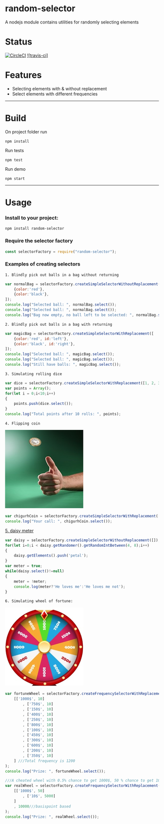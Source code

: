 

# random-selector
A nodejs module contains utilities for randomly selecting elements
# Status
[![CircleCI](https://circleci.com/gh/zeroboo/nodejs-random-selector.svg?style=svg)](https://circleci.com/gh/zeroboo/nodejs-random-selector)
[![travis-ci]](https://travis-ci.org/zeroboo/nodejs-random-selector.svg?branch=master)

# Features
- Selecting elements with & without replacement 
- Select elements with different frequencies
---
# Build
On project folder run
```npm
npm install
```
Run tests
```npm
npm test
```
Run demo
```npm
npm start
```

---
# Usage

### Install to your project:
```npm
npm install random-selector
```

### Require the selector factory
```javascript
const selectorFactory = require("random-selector");
```

### Examples of creating selectors
    
    1. Blindly pick out balls in a bag without returning
```javascript
var normalBag = selectorFactory.createSimpleSelectorWithoutReplacement([
    {color:'red'}, 
    {color:'black'}, 
]);
console.log("Selected ball: ", normalBag.select());
console.log("Selected ball: ", normalBag.select());
console.log("Bag now empty, no ball left to be selected: ", normalBag.select());
```

    2. Blindly pick out balls in a bag with returning
```javascript
var magicBag = selectorFactory.createSimpleSelectorWithReplacement([
    {color:'red', id:'left'}, 
    {color:'black', id:'right'}, 
]);
console.log("Selected ball: ", magicBag.select());
console.log("Selected ball: ", magicBag.select());
console.log("Still have balls: ", magicBag.select());
```

    3. Simulating rolling dice
```javascript
var dice = selectorFactory.createSimpleSelectorWithReplacement([1, 2, 3, 4, 5, 6]);
var points = Array();
for(let i = 0;i<10;i++)
{
    points.push(dice.select());
}
console.log("Total points after 10 rolls: ", points);
```

    4. Flipping coin
![Image of flipping coin](./doc/img/fipping_coin.jpg)
```javascript
var chigurhCoin = selectorFactory.createSimpleSelectorWithReplacement(['Head', 'Tail']);
console.log("Your call: ", chigurhCoin.select());
```

[    5. daisy meter](https://en.wikipedia.org/wiki/He_loves_me..._he_loves_me_not)
```javascript
var daisy = selectorFactory.createSimpleSelectorWithoutReplacement([]);
for(let i=0;i < daisy.getRandomer().getRandomIntBetween(4, 8);i++)
{
    daisy.getElements().push('petal');
}
var meter = true;
while(daisy.select()!=null)
{
    meter = !meter;
    console.log(meter?'He loves me':'He loves me not');
}
```    
    6. Simulating wheel of fortune:
![Image Wheel of Fortune](./doc/img/wheel_fortune.jpg)
```javascript
var fortuneWheel = selectorFactory.createFrequencySelectorWithReplacement(
    [['1000$', 10]
        , ['750$', 10]
        , ['150$', 10]
        , ['400$', 10]
        , ['250$', 10]
        , ['800$', 10]
        , ['100$', 10]
        , ['450$', 10]
        , ['300$', 10]
        , ['600$', 10]
        , ['200$', 10]
        , ['350$', 10]
    ] ///Total frequency is 1200
);
console.log("Prize: ", fortuneWheel.select());
```    
```javascript
///A cheated wheel with 0.5% chance to get 1000$, 50 % chance to get 10$, 49.5% to get stuck (return null)
var realWheel = selectorFactory.createFrequencySelectorWithReplacement(
    [['1000$', 50]
        , ['10$', 5000]
    ]
    , 10000///basispoint based 
);
console.log("Prize: ", realWheel.select());
```

    
    
    
